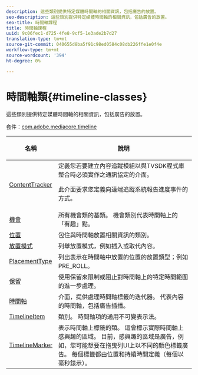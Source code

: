 ```yaml
---
description: 這些類別提供特定媒體時間軸的相關資訊，包括廣告的放置。
seo-description: 這些類別提供特定媒體時間軸的相關資訊，包括廣告的放置。
seo-title: 時間軸課程
title: 時間軸課程
uuid: 9c06fec1-d725-4fe8-9cf5-1e3ade2b7d27
translation-type: tm+mt
source-git-commit: 040655d8ba5f91c98ed0584c08db226ffe1e0f4e
workflow-type: tm+mt
source-wordcount: '394'
ht-degree: 0%

---
```



# 時間軸類{#timeline-classes}

這些類別提供特定媒體時間軸的相關資訊，包括廣告的放置。

套件：[com.adobe.mediacore.timeline](https://help.adobe.com/en_US/primetime/api/psdk/asdoc-dhls_1.4/com/adobe/mediacore/timeline/package-detail.html)

<table frame="all" colsep="1" rowsep="1" id="table_6752E908BA6546549619994A3F7D5F87"> 
 <thead> 
  <tr rowsep="1"> 
   <th colname="1" class="entry"> 名稱 </th> 
   <th colname="2" class="entry"> <p>說明 </p> </th> 
  </tr> 
 </thead>
 <tbody> 
  <tr rowsep="1"> 
   <td colname="1"> <span class="codeph"> <a href="https://help.adobe.com/en_US/primetime/api/psdk/asdoc-dhls_1.4/com/adobe/mediacore/timeline/ContentTracker.html" format="html" scope="external"> ContentTracker  </a> </span> </td> 
   <td colname="2"> 定義您若要建立內容追蹤模組以與TVSDK程式庫整合時必須實作之通訊協定的介面。 <p>此介面要求您定義向遠端追蹤系統報告進度事件的方式。 </p> </td> 
  </tr> 
  <tr rowsep="1"> 
   <td colname="1"> <span class="codeph"> <a href="https://help.adobe.com/en_US/primetime/api/psdk/asdoc-dhls_1.4/com/adobe/mediacore/timeline/Opportunity.html" format="html" scope="external"> 機會  </a> </span> </td> 
   <td colname="2"> 所有機會類的基類。 機會類別代表時間軸上的「有趣」點。 </td> 
  </tr> 
  <tr rowsep="1"> 
   <td colname="1"> <span class="codeph"> <a href="https://help.adobe.com/en_US/primetime/api/psdk/asdoc-dhls_1.4/com/adobe/mediacore/timeline/Placement.html" format="html" scope="external"> 位置  </a> </span> </td> 
   <td colname="2"> 包住與時間軸放置相關資訊的類別。 </td> 
  </tr> 
  <tr rowsep="1"> 
   <td colname="1"> <span class="codeph"> <a href="https://help.adobe.com/en_US/primetime/api/psdk/asdoc-dhls_1.4/com/adobe/mediacore/timeline/PlacementMode.html" format="html" scope="external"> 放置模式  </a> </span> </td> 
   <td colname="2"> 列舉放置模式，例如插入或取代內容。 </td> 
  </tr> 
  <tr rowsep="1"> 
   <td colname="1"> <span class="codeph"> <a href="https://help.adobe.com/en_US/primetime/api/psdk/asdoc-dhls_1.4/com/adobe/mediacore/timeline/PlacementType.html" format="html" scope="external"> PlacementType  </a> </span> </td> 
   <td colname="2"> 列出表示在時間軸中放置的位置的放置類型；例如PRE_ROLL。 </td> 
  </tr> 
  <tr rowsep="1"> 
   <td colname="1"> <span class="codeph"> <a href="https://help.adobe.com/en_US/primetime/api/psdk/asdoc-dhls_1.4/com/adobe/mediacore/timeline/Reservation.html" format="html" scope="external"> 保留  </a> </span> </td> 
   <td colname="2"> 使用保留來限制或阻止對時間軸上的特定時間範圍的進一步處理。 </td> 
  </tr> 
  <tr rowsep="1"> 
   <td colname="1"> <span class="codeph"> <a href="https://help.adobe.com/en_US/primetime/api/psdk/asdoc-dhls_1.4/com/adobe/mediacore/timeline/Timeline.html" format="html" scope="external"> 時間軸  </a> </span> </td> 
   <td colname="2"> 介面，提供處理時間軸標籤的迭代器。 代表內容的時間軸，包括廣告插播。 </td> 
  </tr> 
  <tr rowsep="1"> 
   <td colname="1"> <span class="codeph"> <a href="https://help.adobe.com/en_US/primetime/api/psdk/asdoc-dhls_1.4/com/adobe/mediacore/timeline/TimelineItem.html" format="html" scope="external"> TimelineItem  </a> </span> </td> 
   <td colname="2"> 類別。 時間軸項的通用不可變表示法。 </td> 
  </tr> 
  <tr rowsep="1"> 
   <td colname="1"> <span class="codeph"> <a href="https://help.adobe.com/en_US/primetime/api/psdk/asdoc-dhls_1.4/com/adobe/mediacore/timeline/TimelineMarker.html" format="html" scope="external"> TimelineMarker  </a> </span> </td> 
   <td colname="2"> 表示時間軸上標籤的類。 這會標示實際時間軸上感興趣的區域。 目前，感興趣的區域是廣告，例如，您可能想要在拖曳列UI上以不同的顏色標籤廣告。 每個標籤都由位置和持續時間定義（每個以毫秒錶示）。 </td> 
  </tr> 
 </tbody> 
</table>

